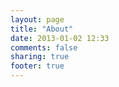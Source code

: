 ```yaml
---
layout: page
title: "About"
date: 2013-01-02 12:33
comments: false
sharing: true
footer: true
---
```

